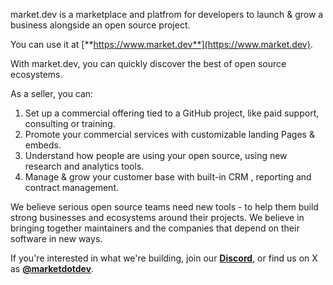 market.dev is a marketplace and platfrom for developers to launch & grow a business alongside an open source project. 

You can use it at [**https://www.market.dev**](https://www.market.dev). 

With market.dev, you can quickly discover the best of open source ecosystems. 

As a seller, you can:
1.  Set up a commercial offering tied to a GitHub project, like paid support, consulting or training.
2.  Promote your commercial services with customizable landing Pages & embeds.
3.  Understand how people are using your open source, using new research and analytics tools.
4.  Manage & grow your customer base with built-in CRM , reporting and contract management.

We believe serious open source teams need new tools - to help them build strong businesses and ecosystems around their projects. We believe in bringing together maintainers and the companies that depend on their software in new ways. 

If you're interested in what we're building, join our [**Discord**](https://discord.gg/ZdSpS4BuGd), or find us on X as [**@marketdotdev**](https://x.com/marketdotdev).
